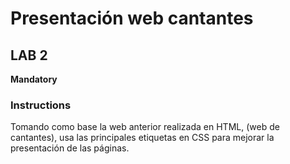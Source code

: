 # Presentación web cantantes

## LAB 2

**Mandatory**

### Instructions

Tomando como base la web anterior realizada en HTML, (web de cantantes), usa las principales etiquetas en CSS para mejorar la presentación de las páginas.
